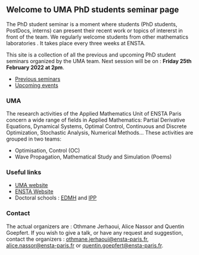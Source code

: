 ## Welcome to UMA PhD students seminar page

The PhD student seminar is a moment where students (PhD students, PostDocs, interns) can present their recent work or topics of intererst in front of the team. We regularly welcome students from other mathematics laboratories . It takes place every three weeks at ENSTA. 

This site is a collection of all the previous and upcoming PhD student seminars organized by the UMA team.
Next session will be on : **Friday 25th February 2022 at 2pm**.

- [Previous seminars](_pages/Previous_seminars.md)
- [Upcoming events](_pages/Upcoming_events.md)


### UMA

The research activities of the Applied Mathematics Unit of ENSTA Paris concern a wide range of fields in Applied Mathematics: Partial Derivative Equations, Dynamical Systems, Optimal Control, Continuous and Discrete Optimization, Stochastic Analysis, Numerical Methods... These activities are grouped in two teams:
- Optimisation, Control (OC)
- Wave Propagation, Mathematical Study and Simulation (Poems)

### Useful links

- [UMA website](https://uma.ensta-paris.fr/)
- [ENSTA Website](https://www.ensta-paris.fr/)
- Doctoral schools : [EDMH](https://www.universite-paris-saclay.fr/ecoles-doctorales/mathematiques-hadamard-edmh) and [IPP](https://www.ip-paris.fr/education/doctorat/ecole-doctorale-ip-paris)



### Contact

The actual organizers are : Othmane Jerhaoui, Alice Nassor and Quentin Goepfert.
If you wish to give a talk, or have any request and suggestion, contact the organizers :  [othmane.jerhaoui@ensta-paris.fr](mailto:othmane.jerhaoui@ensta-paris.fr), [alice.nassor@ensta-paris.fr](mailto:alice.nassor@ensta-paris.fr) or [quentin.goepfert@ensta-paris.fr](mailto:quentin.goepfert@ensta-paris.fr).
